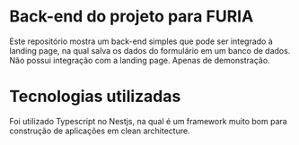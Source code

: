 # Back-end do projeto para FURIA
Este repositório mostra um back-end simples que pode ser integrado à landing page, na qual salva os dados do formulário em um banco de dados. Não possui integração com a landing page. Apenas de demonstração.

# Tecnologias utilizadas
Foi utilizado Typescript no Nestjs, na qual é um framework muito bom para construção de aplicações em clean architecture.